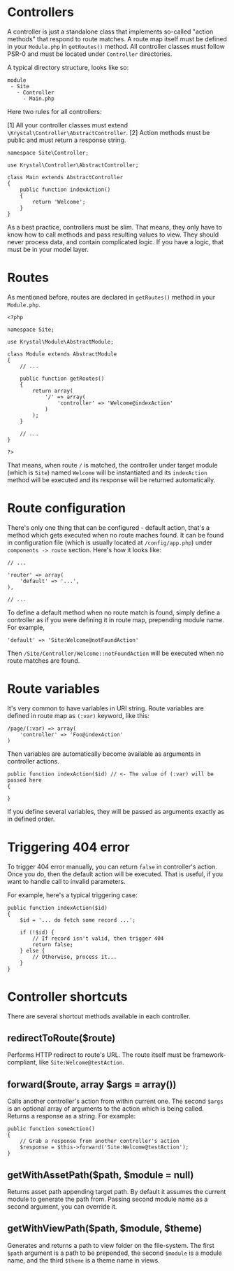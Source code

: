 Controllers
===========

A controller is just a standalone class that implements so-called "action methods" that respond to route matches. A route map itself must be defined in your `Module.php` in `getRoutes()` method. All controller classes must follow PSR-0 and must be located under `Controller` directories.

A typical directory structure, looks like so:

    module
     - Site
       - Controller
         - Main.php

Here two rules for all controllers:

[1] All your controller classes must extend `\Krystal\Controller\AbstractController`.
[2] Action methods must be public and must return a response string.




    namespace Site\Controller;
    
    use Krystal\Controller\AbstractController;
    
    class Main extends AbstractController
    {
        public function indexAction()
        {
            return 'Welcome';
        }
    }

As a best practice, controllers must be slim. That means, they only have to know how to call methods and pass resulting values to view. They should never process data, and contain complicated logic. If you have a logic, that must be in your model layer.

Routes
======

As mentioned before, routes are declared in `getRoutes()` method in your `Module.php`.


    <?php
    
    namespace Site;
    
    use Krystal\Module\AbstractModule;
    
    class Module extends AbstractModule
    {
        // ...
    
        public function getRoutes()
        {
            return array(
                '/' => array(
                    'controller' => 'Welcome@indexAction'
                )
            );
        }
    
        // ...
    }
    
    ?>

That means, when route `/` is matched, the controller under target module (which is `Site`) named `Welcome` will be instantiated and its `indexAction` method will be executed and its response will be returned automatically.

Route configuration
===================

There's only one thing that can be configured - default action, that's a method which gets executed when no route maches found. It can be found in configuration file (which is usually located at `/config/app.php`) under `components -> route` section. Here's how it looks like:

    // ...
    
    'router' => array(
        'default' => '...',
    ),
    
    // ...

To define a default method when no route match is found, simply define a controller as if you were defining it in route map, prepending module name. For example,

    'default' => 'Site:Welcome@notFoundAction'

Then `/Site/Controller/Welcome::notFoundAction` will be executed when no route matches are found.

# Route variables

It's very common to have variables in URI string. Route variables are defined in route map as `(:var)` keyword, like this:

    /page/(:var) => array(
        'controller' => 'Foo@indexAction'
    )

Then variables are automatically become available as arguments in controller actions.

    public function indexAction($id) // <- The value of (:var) will be passed here
    {
    
    }

If you define several variables, they will be passed as arguments exactly as in defined order.

# Triggering 404 error

To trigger 404 error manually, you can return `false` in controller's action. Once you do, then the default action will be executed. That is useful, if you want to handle call to invalid parameters.

For example, here's a typical triggering case:

    public function indexAction($id)
    {
        $id = '... do fetch some record ...';
    
        if (!$id) {
            // If record isn't valid, then trigger 404
            return false;
        } else {
            // Otherwise, process it...
        }
    }

# Controller shortcuts

There are several shortcut methods available in each controller.

## redirectToRoute($route)

Performs HTTP redirect to route's URL. The route itself must be framework-compliant, like `Site:Welcome@testAction`.

## forward($route, array $args = array())

Calls another controller's action from within current one. The second `$args` is an optional array of arguments to the action which is being called. Returns a response as a string. For example:

    public function someAction()
    {
        // Grab a response from another controller's action
        $response = $this->forward('Site:Welcome@testAction');
    }

## getWithAssetPath($path, $module = null)

Returns asset path appending target path. By default it assumes the current module to generate the path from. Passing second module name as a second argument, you can override it.

## getWithViewPath($path, $module, $theme)

Generates and returns a path to view folder on the file-system. The first `$path` argument is a path to be prepended, the second `$module` is a module name, and the third `$theme` is a theme name in views.
